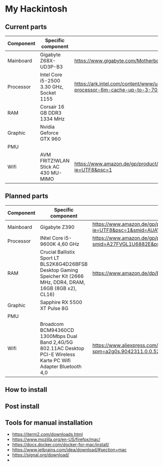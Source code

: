 # My Hackintosh

## Current parts

| Component  | Specific component | URL |
| ------------- | ------------- | ------------- |
| Mainboard  | Gigabyte Z68X-UD3P-B3 | https://www.gigabyte.com/Motherboard/GA-Z68X-UD3P-B3-rev-10#ov |
| Processor  | Intel Core i5-2500 3.30 GHz, Socket 1155 | https://ark.intel.com/content/www/us/en/ark/products/52209/intel-core-i5-2500-processor-6m-cache-up-to-3-70-ghz.html |
| RAM  | Corsair 16 GB DDR3 1334 MHz |  |
| Graphic  | Nvidia Geforce GTX 960 |  |
| PMU  |  |  |
| Wifi | AVM FRITZ!WLAN Stick AC 430 MU-MIMO | https://www.amazon.de/gp/product/B074H1GDBJ/ref=ppx_yo_dt_b_search_asin_title?ie=UTF8&psc=1 |

## Planned parts

| Component  | Specific component | URL |
| ------------- | ------------- | ------------- |
| Mainboard  | Gigabyte Z390  | https://www.amazon.de/gp/product/B07HS4XS93/ref=ox_sc_mini_detail?ie=UTF8&psc=1&smid=AUAVRUONAQ4EG |
| Processor  | INtel Core i5-9600K 4,60 GHz | https://www.amazon.de/gp/product/B07HHLX1R8/ref=ox_sc_act_image_2?smid=A27FVGL1U6882E&psc=1 |
| RAM  | Crucial Ballistix Sport LT BLS2K8G4D26BFSB Desktop Gaming Speicher Kit (2666 MHz, DDR4, DRAM, 16GB (8GB x2), CL16) | https://www.amazon.de/dp/B06XJ9LMRQ/?tag=tonymacx8603-21&th=1 |
| Graphic  | Sapphire RX 5500 XT Pulse 8G  |  |
| PMU  |  |  |
| Wifi  | Broadcom BCM94360CD 1300Mbps Dual Band 2,4G/5G 802.11AC Desktop PCI-E Wireless Karte PC Wifi Adapter Bluetooth 4,0 | https://www.aliexpress.com/item/32487754245.html?spm=a2g0s.9042311.0.0.521b4c4drENbH6 |

## How to install


## Post install


## Tools for manual installation

- https://iterm2.com/downloads.html
- https://www.mozilla.org/en-US/firefox/mac/
- https://docs.docker.com/docker-for-mac/install/
- https://www.jetbrains.com/idea/download/#section=mac
- https://signal.org/download/
- 